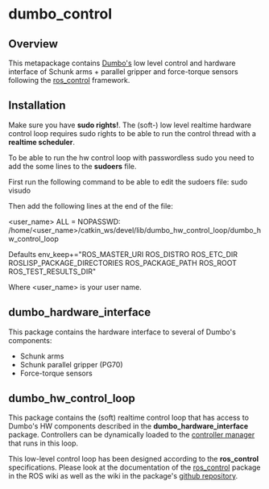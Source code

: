 dumbo_control
=============
Overview
---------------------------------------------
This metapackage contains [Dumbo's][1] low level control and hardware interface of Schunk arms + parallel gripper and force-torque sensors following the [ros_control][2] framework. 

[1]: https://cvapwiki.csc.kth.se/dokuwiki/doku.php?id=dumbo
[2]: http://wiki.ros.org/ros_control

Installation
---------------------------------------------

Make sure you have **sudo rights!**. The (soft-) low level realtime hardware control loop requires sudo rights to be able to run the control thread with a **realtime scheduler**. 

To be able to run the hw control loop with passwordless sudo you need to add the some lines to the **sudoers** file.

First run the following command to be able to edit the sudoers file:
  sudo visudo

Then add the following lines at the end of the file:

  <user_name> ALL = NOPASSWD: /home/<user_name>/catkin_ws/devel/lib/dumbo_hw_control_loop/dumbo_hw_control_loop

  Defaults        env_keep+="ROS_MASTER_URI ROS_DISTRO ROS_ETC_DIR ROSLISP_PACKAGE_DIRECTORIES ROS_PACKAGE_PATH ROS_ROOT ROS_TEST_RESULTS_DIR"

Where <user_name>  is your user name. 


dumbo_hardware_interface
---------------------------------------------
This package contains the hardware interface to several of Dumbo's components:
* Schunk arms
* Schunk parallel gripper (PG70)
* Force-torque sensors

dumbo_hw_control_loop
---------------------------------------------
This package contains the (soft) realtime control loop that has access to Dumbo's HW components described in the **dumbo_hardware_interface** package. Controllers can be dynamically loaded to the [controller manager][3] that runs in this loop. 

This low-level control loop has been designed according to the **ros_control** specifications. Please look at the documentation of the [ros_control][4] package in the ROS wiki as well as the wiki in the package's [github repository][5].

[3]: http://wiki.ros.org/controller_manager
[4]: http://wiki.ros.org/ros_control
[5]: https://github.com/ros-controls/ros_control
